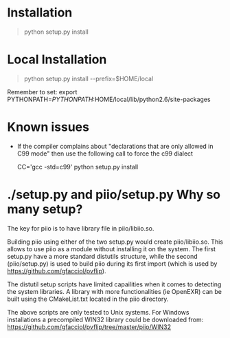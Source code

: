 # Installation

> python setup.py install 


# Local Installation

> python setup.py install  --prefix=$HOME/local

Remember to set:
export PYTHONPATH=$PYTHONPATH:$HOME/local/lib/python2.6/site-packages


# Known issues

* If the compiler complains about "declarations that are only allowed in C99 mode" then use the following call to force the c99 dialect

    CC='gcc -std=c99' python setup.py install


# ./setup.py and piio/setup.py  Why so many setup? 

The key for piio is to have library file in piio/libiio.so.

Building piio using either of the two setup.py would create piio/libiio.so. 
This allows to use piio as a module without installing it on the system. 
The first setup.py have a more standard distutils structure, while the 
second (piio/setup.py) is used to build piio during its first import 
(which is used by https://github.com/gfacciol/pvflip).

The distutil setup scripts have limited capailities when it comes to detecting 
the system libraries. A library with more functionalities (ie OpenEXR) can be 
built using the CMakeList.txt located in the piio directory.

The above scripts are only tested to Unix systems. For Windows installations a
precompiled WIN32 library could be downloaded from:
https://github.com/gfacciol/pvflip/tree/master/piio/WIN32

